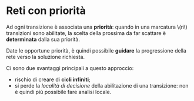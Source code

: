 # Reti con priorità

Ad ogni transizione è associata una **priorità**: quando in una marcatura \\(n\\) transizioni sono abilitate, la scelta della prossima da far scattare è **determinata** dalla sua priorità.

Date le opportune priorità, è quindi possibile **guidare** la progressione della rete verso la soluzione richiesta.

Ci sono due svantaggi principali a questo approccio:

- rischio di creare di **cicli infiniti**;
- si perde la _località di decisione_ della abilitazione di una transizione: non è quindi più possibile fare analisi locale.
